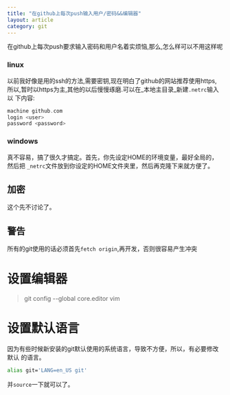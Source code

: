 ```yaml
---
title: "在github上每次push输入用户/密码&&编辑器"
layout: article
category: git
---
```

在github上每次push要求输入密码和用户名着实烦恼,那么,怎么样可以不用这样呢

### linux

以前我好像是用的ssh的方法,需要密钥,现在明白了github的网站推荐使用https,
所以,暂时以https为主,其他的以后慢慢琢磨.可以在_本地主目录_新建`.netrc`输入以
下内容:

```c
machine github.com
login <user>
password <password>
```
### windows

真不容易，搞了很久才搞定。首先，你先设定HOME的环境变量，最好全局的，然后把
`_netrc`文件放到你设定的HOME文件夹里，然后再克隆下来就方便了。

## 加密
这个先不讨论了。

## 警告
所有的git使用的话必须首先`fetch origin`,再开发，否则很容易产生冲突

# 设置编辑器

>git config --global core.editor vim

# 设置默认语言

因为有些时候新安装的git默认使用的系统语言，导致不方便，所以，有必要修改默认
的语言。

```bash
alias git='LANG=en_US git'
```

并`source`一下就可以了。


